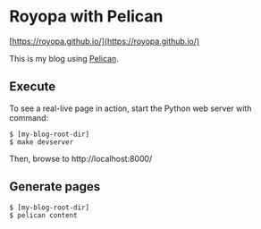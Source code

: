 # Royopa  with Pelican

[https://royopa.github.io/](https://royopa.github.io/)

This is my blog using [Pelican](http://blog.getpelican.com/).

## Execute

To see a real-live page in action, start the Python web server with command:

    $ [my-blog-root-dir]
    $ make devserver

Then, browse to http://localhost:8000/

## Generate pages

    $ [my-blog-root-dir]
    $ pelican content

